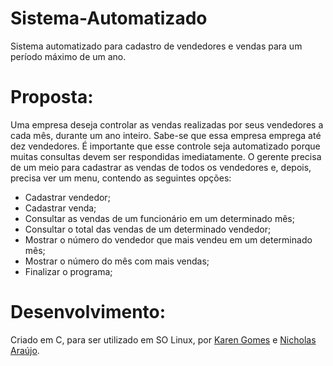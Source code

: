 # Sistema-Automatizado
Sistema automatizado para cadastro de vendedores e vendas para um período máximo de um ano.
# Proposta:
Uma empresa deseja controlar as vendas realizadas por seus vendedores a cada mês, durante um ano inteiro.
Sabe-se que essa empresa emprega até dez vendedores.
É importante que esse controle seja automatizado porque muitas consultas devem ser respondidas
imediatamente. O gerente precisa de um meio para cadastrar as vendas de todos os vendedores e, depois, precisa ver um menu, contendo as seguintes opções:
- Cadastrar vendedor;
- Cadastrar venda;
- Consultar as vendas de um funcionário em um determinado mês;
- Consultar o total das vendas de um determinado vendedor;
- Mostrar o número do vendedor que mais vendeu em um determinado mês;
- Mostrar o número do mês com mais vendas;
- Finalizar o programa;
# Desenvolvimento:
Criado em C, para ser utilizado em SO Linux, por [Karen Gomes](https://github.com/karenngomes) e [Nicholas Araújo](https://github.com/Nicholas-ar/).
